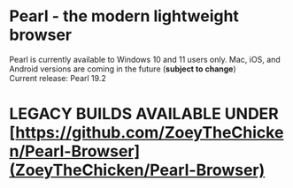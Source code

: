 # Pearl - the modern lightweight browser
Pearl is currently available to Windows 10 and 11 users only. Mac, iOS, and Android versions are coming in the future (****subject to change****) <br>
Current release: Pearl 19.2
# LEGACY BUILDS AVAILABLE UNDER [https://github.com/ZoeyTheChicken/Pearl-Browser](ZoeyTheChicken/Pearl-Browser)
